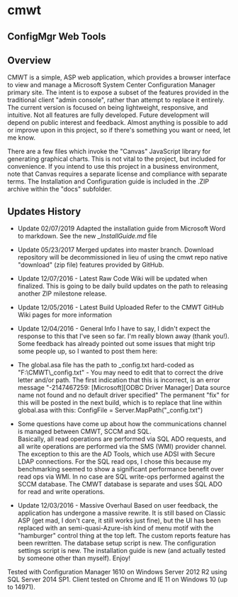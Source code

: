 # cmwt
## ConfigMgr Web Tools

## Overview

CMWT is a simple, ASP web application, which provides a browser interface to view and manage a Microsoft System Center Configuration Manager primary site.  The intent is to expose a subset of the features provided in the traditional client "admin console", rather than attempt to replace it entirely.  The current version is focused on being lightweight, responsive, and intuitive.  Not all features are fully developed.  Future development will depend on public interest and feedback.  Almost anything is possible to add or improve upon in this project, so if there's something you want or need, let me know.

There are a few files which invoke the "Canvas" JavaScript library for generating graphical charts.  This is not vital to the project, but included for convenience.  If you intend to use this project in a business environment, note that Canvas requires a separate license and compliance with separate terms.  The Installation and Configuration guide is included in the .ZIP archive within the "docs" subfolder.

## Updates History

* Update 02/07/2019
Adapted the installation guide from Microsoft Word to markdown.  See the new *_InstallGuide.md* file

* Update 05/23/2017
Merged updates into master branch.  Download repository will be decommissioned in lieu of using the cmwt repo native "download" (zip file) features provided by GitHub.

* Update 12/07/2016 - Latest Raw Code
Wiki will be updated when finalized.  This is going to be daily build updates on the path to releasing another ZIP milestone release.

* Update 12/05/2016 - Latest Build Uploaded
  Refer to the CMWT GitHub Wiki pages for more information

* Update 12/04/2016 - General Info
  I have to say, I didn't expect the response to this that I've seen so far.  I'm really blown away (thank you!).  Some feedback has already pointed out some issues that might trip some people up, so I wanted to post them here:

* The global.asa file has the path to _config.txt hard-coded as "F:\CMWT\\_config.txt" - 
  You may need to edit that to correct the drive letter and/or path.  The first indication that this is incorrect, is an error message "-2147467259: [Microsoft][ODBC Driver Manager] Data source name not found and no default driver specified"  The permanent "fix" for this will be posted in the next build, which is to replace that line within global.asa with this: ConfigFile = Server.MapPath("_config.txt")

* Some questions have come up about how the communications channel is managed between CMWT, SCCM and SQL.  
  Basically, all read operations are performed via SQL ADO requests, and all write operations are performed via the SMS (WMI) provider channel.  The exception to this are the AD Tools, which use ADSI with Secure LDAP connections.  For the SQL read ops, I chose this because my benchmarking seemed to show a significant performance benefit over read ops via WMI.  In no case are SQL write-ops performed against the SCCM database.  The CMWT database is separate and uses SQL ADO for read and write operations.

* Update 12/03/2016 - Massive Overhaul
  Based on user feedback, the application has undergone a massive rewrite.  It is still based on Classic ASP (get mad, I don't care, it still works just fine), but the UI has been replaced with an semi-quasi-Azure-ish kind of menu motif with the "hamburger" control thing at the top left.  The custom reports feature has been rewritten.  The database setup script is new.  The configuration settings script is new.  The installation guide is new (and actually tested by someone other than myself).  Enjoy!

Tested with Configuration Manager 1610 on Windows Server 2012 R2 using SQL Server 2014 SP1.  Client tested on Chrome and IE 11 on Windows 10 (up to 14971).
